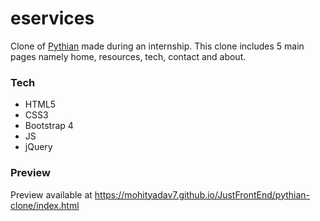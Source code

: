 # eservices
Clone of [Pythian](https://pythian.com/) made during an internship.
This clone includes 5 main pages namely home, resources, tech, contact and about.

### Tech
* HTML5
* CSS3
* Bootstrap 4
* JS
* jQuery

### Preview
Preview available at https://mohityadav7.github.io/JustFrontEnd/pythian-clone/index.html